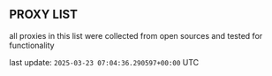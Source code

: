 ## PROXY LIST

all proxies in this list were collected from open sources and tested for functionality

last update: `2025-03-23 07:04:36.290597+00:00` UTC